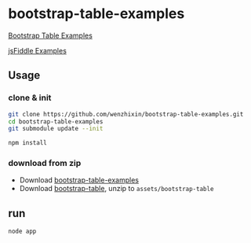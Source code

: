 bootstrap-table-examples
======================

[Bootstrap Table Examples](http://issues.wenzhixin.net.cn/bootstrap-table)

[jsFiddle Examples](https://github.com/wenzhixin/bootstrap-table-examples/blob/master/jsfiddle_examples.md)

## Usage

### clone & init

```sh
git clone https://github.com/wenzhixin/bootstrap-table-examples.git
cd bootstrap-table-examples
git submodule update --init

npm install
```

### download from zip

* Download [bootstrap-table-examples](https://github.com/wenzhixin/bootstrap-table-examples/archive/master.zip)
* Download [bootstrap-table](https://github.com/wenzhixin/bootstrap-table/archive/master.zip), unzip to `assets/bootstrap-table`


## run

```sh
node app
```
